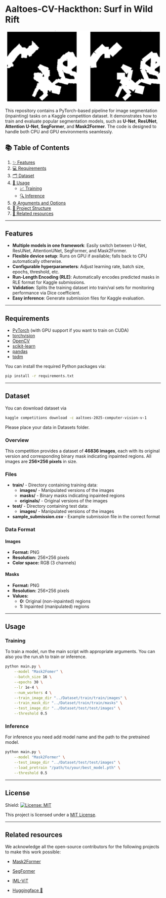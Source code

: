 # Aaltoes-CV-Hackthon: Surf in Wild Rift

![Profile](pics/profile.png "Best profile pic award")

This repository contains a PyTorch-based pipeline for image segmentation (inpainting) tasks on a Kaggle competition dataset. It demonstrates how to train and evaluate popular segmentation models, such as **U-Net**, **ResUNet**, **Attention U-Net**, **SegFormer**, and **Mask2Former**. The code is designed to handle both CPU and GPU environments seamlessly.

## 📚 Table of Contents
1. [✨ Features](#features)  
2. [💻 Requirements](#requirements)  
3. [🗂️ Dataset](#data-preparation)  
4. [🚀 Usage](#usage)  
   - [📈 Training](#training)  
   - [🔍 Inference](#inference)  
5. [⚙️ Arguments and Options](#arguments-and-options)  
6. [📁 Project Structure](#project-structure)  
7. [🔗 Related resources](#resources)  

---

## Features

- **Multiple models in one framework**: Easily switch between U-Net, ResUNet, AttentionUNet, SegFormer, and Mask2Former.  
- **Flexible device setup**: Runs on GPU if available; falls back to CPU automatically otherwise.  
- **Configurable hyperparameters**: Adjust learning rate, batch size, epochs, threshold, etc.  
- **Run-Length Encoding (RLE)**: Automatically encodes predicted masks in RLE format for Kaggle submissions.  
- **Validation**: Splits the training dataset into train/val sets for monitoring performance via Dice coefficient.  
- **Easy inference**: Generate submission files for Kaggle evaluation.  

---

## Requirements

- [PyTorch](https://pytorch.org/) (with GPU support if you want to train on CUDA)
- [torchvision](https://pytorch.org/vision/stable/)
- [OpenCV](https://opencv.org/)
- [scikit-learn](https://scikit-learn.org/)
- [pandas](https://pandas.pydata.org/)
- [tqdm](https://github.com/tqdm/tqdm)

You can install the required Python packages via:

```bash
pip install -r requirements.txt
```

---

## Dataset

You can download dataset via
```bash
kaggle competitions download -c aaltoes-2025-computer-vision-v-1
```
Please place your data in Datasets folder.

### Overview
This competition provides a dataset of **46836 images**, each with its original version and corresponding binary mask indicating inpainted regions. All images are **256×256 pixels** in size.

### Files

- **train/** - Directory containing training data:
  - **images/** - Manipulated versions of the images
  - **masks/** - Binary masks indicating inpainted regions
  - **originals/** - Original versions of the images
- **test/** - Directory containing test data:
  - **images/** - Manipulated versions of the images
- **sample_submission.csv** - Example submission file in the correct format

### Data Format

#### Images
- **Format:** PNG
- **Resolution:** 256×256 pixels
- **Color space:** RGB (3 channels)

#### Masks
- **Format:** PNG
- **Resolution:** 256×256 pixels
- **Values:**
  - **0:** Original (non-inpainted) regions
  - **1:** Inpainted (manipulated) regions

---

## Usage
### Training
To train a model, run the main script with appropriate arguments. You can also you the run.sh to train or inference.

```bash
python main.py \
    --model "Mask2Fomer" \
    --batch_size 16 \
    --epochs 30 \
    --lr 1e-4 \
    --num_workers 4 \
    --train_image_dir "../Dataset/train/train/images" \
    --train_mask_dir "../Dataset/train/train/masks" \
    --test_image_dir "../Dataset/test/test/images" \
    --threshold 0.5
```

### Inference
For inference you need add model name and the path to the pretrained model.

```bash
python main.py \
    --model "Mask2Former" \
    --test_image_dir "../Dataset/test/test/images" \
    --load_pretrain "/path/to/your/best_model.pth" \
    --threshold 0.5
```
---

## License

Shield: [![License: MIT](https://img.shields.io/badge/License-MIT-yellow.svg)](https://opensource.org/licenses/MIT)

This project is licensed under a [MIT License](LICENSE).

---

## Related resources
We acknowledge all the open-source contributors for the following projects to make this work possible:

- [Mask2Former](https://github.com/facebookresearch/Mask2Former)
- [SegFormer](https://github.com/facebookresearch/Mask2Former)

- [IML-ViT](https://github.com/SunnyHaze/IML-ViT)
- [Huggingface 🤗](https://huggingface.co/)